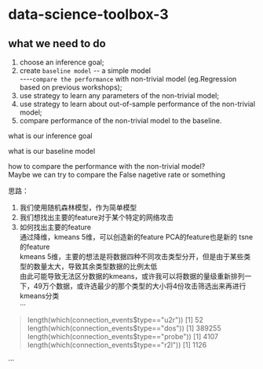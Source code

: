 # data-science-toolbox-3
## what we need to do
1. choose an inference goal; <br>
2.  create `baseline model` -- a simple model<br>
----`compare the performance` with non-trivial model (eg.Regression  based on previous workshops); <br>
3. use strategy to learn any parameters of the non-trivial model; <br>
4. use strategy to learn about out-of-sample performance of the non-trivial model; <br>
5. compare performance of the non-trivial model to the baseline. <br>

what is our inference goal

what is our baseline model

how to compare the performance with the non-trivial model?  
Maybe we can try to compare the False nagetive rate or something

思路：
1. 我们使用随机森林模型，作为简单模型<br>
2. 我们想找出主要的feature对于某个特定的网络攻击<br>
3. 如何找出主要的feature<br>
通过降维，kmeans 5维，可以创造新的feature PCA的feature也是新的 tsne的feature<br>
kmeans 5维，主要的想法是将数据四种不同攻击类型分开，但是由于某些类型的数量太大，导致其余类型数据的比例太低<br>
由此可能导致无法区分数据的kmeans，或许我可以将数据的量级重新排列一下，49万个数据，或许选最少的那个类型的大小将4份攻击筛选出来再进行kmeans分类<br>
···
> length(which(connection_events$type=="u2r"))
[1] 52
> length(which(connection_events$type=="dos"))
[1] 389255
> length(which(connection_events$type=="probe"))
[1] 4107
> length(which(connection_events$type=="r2l"))
[1] 1126
> 
···

